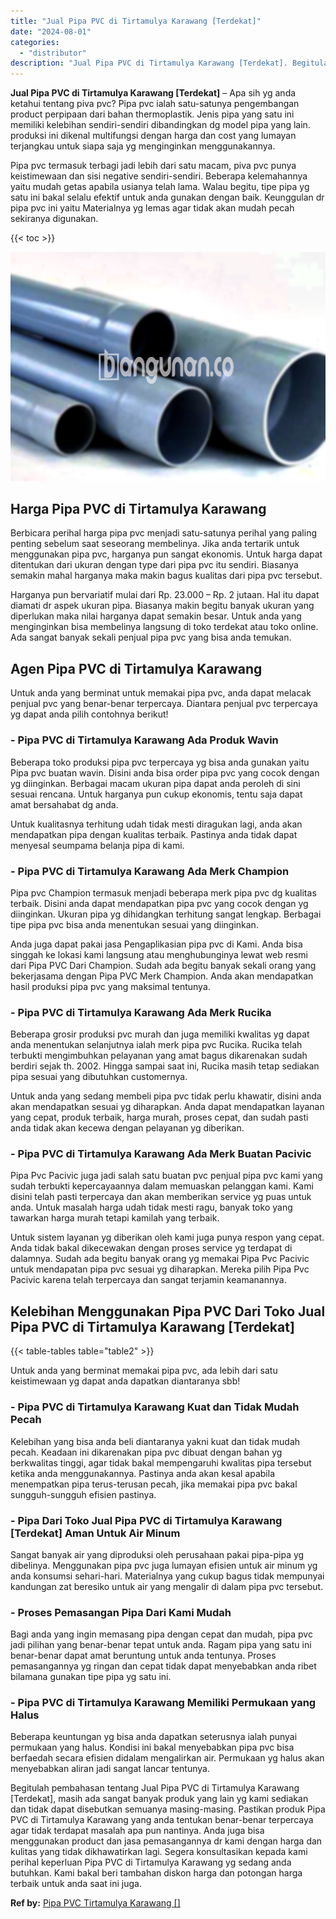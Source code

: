 ```yaml
---
title: "Jual Pipa PVC di Tirtamulya Karawang [Terdekat]"
date: "2024-08-01"
categories: 
  - "distributor"
description: "Jual Pipa PVC di Tirtamulya Karawang [Terdekat]. Begitulah pembahasan tentang Jual Pipa PVC di Tirtamulya Karawang [Terdekat], masih ada sangat banyak prod..."
---
```


**Jual Pipa PVC di Tirtamulya Karawang \[Terdekat\]** – Apa sih yg anda ketahui tentang piva pvc? Pipa pvc ialah satu-satunya pengembangan product perpipaan dari bahan thermoplastik. Jenis pipa yang satu ini memiliki kelebihan sendiri-sendiri dibandingkan dg model pipa yang lain. produksi ini dikenal multifungsi dengan harga dan cost yang lumayan terjangkau untuk siapa saja yg menginginkan menggunakannya.

Pipa pvc termasuk terbagi jadi lebih dari satu macam, piva pvc punya keistimewaan dan sisi negative sendiri-sendiri. Beberapa kelemahannya yaitu mudah getas apabila usianya telah lama. Walau begitu, tipe pipa yg satu ini bakal selalu efektif untuk anda gunakan dengan baik. Keunggulan dr pipa pvc ini yaitu Materialnya yg lemas agar tidak akan mudah pecah sekiranya digunakan.

{{< toc >}}

![Jual Pipa PVC di Tirtamulya Karawang [Terdekat]](/images/jaul-pipa-pvc-60.png)

## Harga Pipa PVC di Tirtamulya Karawang

Berbicara perihal harga pipa pvc menjadi satu-satunya perihal yang paling penting sebelum saat seseorang membelinya. Jika anda tertarik untuk menggunakan pipa pvc, harganya pun sangat ekonomis. Untuk harga dapat ditentukan dari ukuran dengan type dari pipa pvc itu sendiri. Biasanya semakin mahal harganya maka makin bagus kualitas dari pipa pvc tersebut.

Harganya pun bervariatif mulai dari Rp. 23.000 – Rp. 2 jutaan. Hal itu dapat diamati dr aspek ukuran pipa. Biasanya makin begitu banyak ukuran yang diperlukan maka nilai harganya dapat semakin besar. Untuk anda yang menginginkan bisa membelinya langsung di toko terdekat atau toko online. Ada sangat banyak sekali penjual pipa pvc yang bisa anda temukan.

## Agen Pipa PVC di Tirtamulya Karawang

Untuk anda yang berminat untuk memakai pipa pvc, anda dapat melacak penjual pvc yang benar-benar terpercaya. Diantara penjual pvc terpercaya yg dapat anda pilih contohnya berikut!

### \- Pipa PVC di Tirtamulya Karawang Ada Produk Wavin

Beberapa toko produksi pipa pvc terpercaya yg bisa anda gunakan yaitu Pipa pvc buatan wavin. Disini anda bisa order pipa pvc yang cocok dengan yg diinginkan. Berbagai macam ukuran pipa dapat anda peroleh di sini sesuai rencana. Untuk harganya pun cukup ekonomis, tentu saja dapat amat bersahabat dg anda.

Untuk kualitasnya terhitung udah tidak mesti diragukan lagi, anda akan mendapatkan pipa dengan kualitas terbaik. Pastinya anda tidak dapat menyesal seumpama belanja pipa di kami.

### \- Pipa PVC di Tirtamulya Karawang Ada Merk Champion

Pipa pvc Champion termasuk menjadi beberapa merk pipa pvc dg kualitas terbaik. Disini anda dapat mendapatkan pipa pvc yang cocok dengan yg diinginkan. Ukuran pipa yg dihidangkan terhitung sangat lengkap. Berbagai tipe pipa pvc bisa anda menentukan sesuai yang diinginkan.

Anda juga dapat pakai jasa Pengaplikasian pipa pvc di Kami. Anda bisa singgah ke lokasi kami langsung atau menghubunginya lewat web resmi dari Pipa PVC Dari Champion. Sudah ada begitu banyak sekali orang yang bekerjasama dengan Pipa PVC Merk Champion. Anda akan mendapatkan hasil produksi pipa pvc yang maksimal tentunya.

### \- Pipa PVC di Tirtamulya Karawang Ada Merk Rucika

Beberapa grosir produksi pvc murah dan juga memiliki kwalitas yg dapat anda menentukan selanjutnya ialah merk pipa pvc Rucika. Rucika telah terbukti mengimbuhkan pelayanan yang amat bagus dikarenakan sudah berdiri sejak th. 2002. Hingga sampai saat ini, Rucika masih tetap sediakan pipa sesuai yang dibutuhkan customernya.

Untuk anda yang sedang membeli pipa pvc tidak perlu khawatir, disini anda akan mendapatkan sesuai yg diharapkan. Anda dapat mendapatkan layanan yang cepat, produk terbaik, harga murah, proses cepat, dan sudah pasti anda tidak akan kecewa dengan pelayanan yg diberikan.

### \- Pipa PVC di Tirtamulya Karawang Ada Merk Buatan Pacivic

Pipa Pvc Pacivic juga jadi salah satu buatan pvc penjual pipa pvc kami yang sudah terbukti kepercayaannya dalam memuaskan pelanggan kami. Kami disini telah pasti terpercaya dan akan memberikan service yg puas untuk anda. Untuk masalah harga udah tidak mesti ragu, banyak toko yang tawarkan harga murah tetapi kamilah yang terbaik.

Untuk sistem layanan yg diberikan oleh kami juga punya respon yang cepat. Anda tidak bakal dikecewakan dengan proses service yg terdapat di dalamnya. Sudah ada begitu banyak orang yg memakai Pipa Pvc Pacivic untuk mendapatan pipa pvc sesuai yg diharapkan. Mereka pilih Pipa Pvc Pacivic karena telah terpercaya dan sangat terjamin keamanannya.

## Kelebihan Menggunakan Pipa PVC Dari Toko Jual Pipa PVC di Tirtamulya Karawang \[Terdekat\]

{{< table-tables table="table2" >}}

Untuk anda yang berminat memakai pipa pvc, ada lebih dari satu keistimewaan yg dapat anda dapatkan diantaranya sbb!

### \- Pipa PVC di Tirtamulya Karawang Kuat dan Tidak Mudah Pecah

Kelebihan yang bisa anda beli diantaranya yakni kuat dan tidak mudah pecah. Keadaan ini dikarenakan pipa pvc dibuat dengan bahan yg berkwalitas tinggi, agar tidak bakal mempengaruhi kwalitas pipa tersebut ketika anda menggunakannya. Pastinya anda akan kesal apabila menempatkan pipa terus-terusan pecah, jika memakai pipa pvc bakal sungguh-sungguh efisien pastinya.

### \- Pipa Dari Toko Jual Pipa PVC di Tirtamulya Karawang \[Terdekat\] Aman Untuk Air Minum

Sangat banyak air yang diproduksi oleh perusahaan pakai pipa-pipa yg dibelinya. Menggunakan pipa pvc juga lumayan efisien untuk air minum yg anda konsumsi sehari-hari. Materialnya yang cukup bagus tidak mempunyai kandungan zat beresiko untuk air yang mengalir di dalam pipa pvc tersebut.

### \- Proses Pemasangan Pipa Dari Kami Mudah

Bagi anda yang ingin memasang pipa dengan cepat dan mudah, pipa pvc jadi pilihan yang benar-benar tepat untuk anda. Ragam pipa yang satu ini benar-benar dapat amat beruntung untuk anda tentunya. Proses pemasangannya yg ringan dan cepat tidak dapat menyebabkan anda ribet bilamana gunakan tipe pipa yg satu ini.

### \- Pipa PVC di Tirtamulya Karawang Memiliki Permukaan yang Halus

Beberapa keuntungan yg bisa anda dapatkan seterusnya ialah punyai permukaan yang halus. Kondisi ini bakal menyebabkan pipa pvc bisa berfaedah secara efisien didalam mengalirkan air. Permukaan yg halus akan menyebabkan aliran jadi sangat lancar tentunya.

Begitulah pembahasan tentang Jual Pipa PVC di Tirtamulya Karawang \[Terdekat\], masih ada sangat banyak produk yang lain yg kami sediakan dan tidak dapat disebutkan semuanya masing-masing. Pastikan produk Pipa PVC di Tirtamulya Karawang yang anda tentukan benar-benar terpercaya agar tidak terdapat masalah apa pun nantinya. Anda juga bisa menggunakan product dan jasa pemasangannya dr kami dengan harga dan kulitas yang tidak dikhawatirkan lagi. Segera konsultasikan kepada kami perihal keperluan Pipa PVC di Tirtamulya Karawang yg sedang anda butuhkan. Kami bakal beri tambahan diskon harga dan potongan harga terbaik untuk anda saat ini juga.

**Ref by:** [Pipa PVC Tirtamulya Karawang []](https://id.wikipedia.org/wiki/Pipa)
